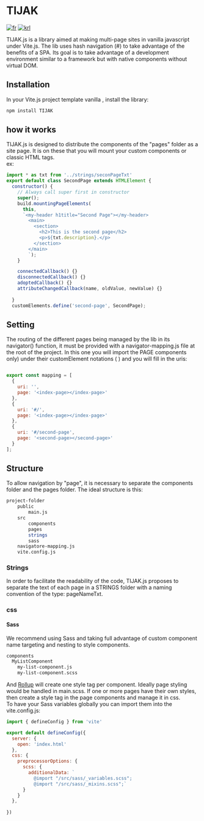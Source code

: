 # TIJAK
   
[![fr](https://img.shields.io/badge/lang-fr-blue.svg)](https://github.com/DevonTheFloor/tijak/blob/main/README.md)
[![krl](https://img.shields.io/badge/lang-krl-red.svg)](https://github.com/DevonTheFloor/tijak/blob/main/README.krl.md)

TIJAK.js is a library aimed at making multi-page sites in vanilla javascript under Vite.js.
The lib uses hash navigation (#) to take advantage of the benefits of a SPA.
Its goal is to take advantage of a development environment similar to a framework but with native components without virtual DOM.   
   
## Installation
   
In your Vite.js project template  vanilla , install the library:   
```bash
npm install TIJAK
```
   
## how it works
   
TIJAK.js is designed to distribute the components of the "pages" folder as a site page.
It is on these that you will mount your custom components or classic HTML tags.   
ex:   
```js
import * as txt from '../strings/seconPageTxt'
export default class SecondPage extends HTMLElement {
  constructor() {
    // Always call super first in constructor
    super();
    build.mountingPageElements(
      this,
      `<my-header h1title="Second Page"></my-header>
        <main>
          <section>
            <h2>This is the second page</h2>
            <p>${txt.description}.</p>
          </section>
        </main>
        `);
    }

    connectedCallback() {}
    disconnectedCallback() {}
    adoptedCallback() {}
    attributeChangedCallback(name, oldValue, newValue) {}
    
  }
  customElements.define('second-page', SecondPage);
  ```
     
## Setting
   

The routing of the different pages being managed by the lib in its navigator() function, it must be provided with a navigator-mapping.js file at the root of the project.
In this one you will import the PAGE components only) under their customElement notations ( <my-custom-page></my-custom-page>) and you will fill in the uris:   
   

```js

export const mapping = [
  { 
    uri: '', 
    page: '<index-page></index-page>' 
  },
  { 
    uri: '#/', 
    page: '<index-page></index-page>' 
  },
  { 
    uri: '#/second-page', 
    page: '<second-page></second-page>' 
  }
];
  ```
   
## Structure
   
To allow navigation by "page", it is necessary to separate the components folder and the pages folder. The ideal structure is this:   
   
```bash
project-folder   
    public
        main.js
    src   
        components
        pages  
        strings
        sass
    navigatore-mapping.js
    vite.config.js
```
   
### Strings
   
In order to facilitate the readability of the code, TIJAK.js proposes to separate the text of each page in a STRINGS folder with a naming convention of the type: pageNameTxt.   
   
### css
#### Sass
   
We recommend using Sass and taking full advantage of custom component name targeting and nesting to style components.   
   
```bash
components
  MyListComponent
    my-list-component.js
    my-list-component.scss
```   

And [Rollup](https://rollupjs.org/guide/en/ "Lien vers Rollup.js") will create one style tag per component. Ideally page styling would be handled in main.scss. If one or more pages have their own styles, then create a style tag in the page components and manage it in css.   
To have your Sass variables globally you can import them into the vite.config.js:   
   
```js
import { defineConfig } from 'vite'

export default defineConfig({
  server: {
    open: 'index.html'
  },
  css: {
    preprocessorOptions: {
      scss: {
        additionalData: `
          @import "/src/sass/_variables.scss";
          @import "/src/sass/_mixins.scss";`
      }
    }
  },
  
})
```   



